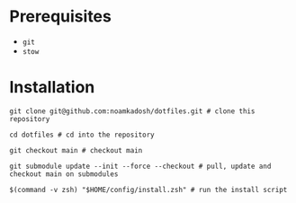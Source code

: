 # Prerequisites

- `git`
- `stow`

# Installation

```shell
git clone git@github.com:noamkadosh/dotfiles.git # clone this repository

cd dotfiles # cd into the repository

git checkout main # checkout main

git submodule update --init --force --checkout # pull, update and checkout main on submodules

$(command -v zsh) "$HOME/config/install.zsh" # run the install script
```
